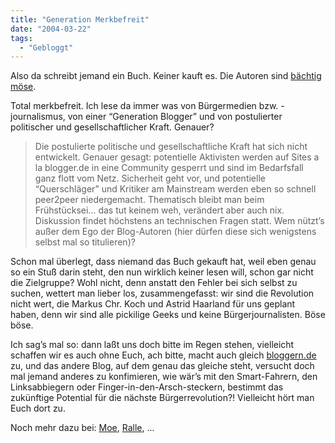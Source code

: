 ```yaml
---
title: "Generation Merkbefreit"
date: "2004-03-22"
tags:
  - "Gebloggt"
---
```


Also da schreibt jemand ein Buch. Keiner kauft es. Die Autoren sind [bächtig möse](http://bloggern.de/archives/001259.php).

Total merkbefreit. Ich lese da immer was von Bürgermedien bzw. -journalismus, von einer “Generation Blogger” und von postulierter politischer und gesellschaftlicher Kraft. Genauer?

> Die postulierte politische und gesellschaftliche Kraft hat sich nicht entwickelt. Genauer gesagt: potentielle Aktivisten werden auf Sites a la blogger.de in eine Community gesperrt und sind im Bedarfsfall ganz flott vom Netz. Sicherheit geht vor, und potentielle “Querschläger” und Kritiker am Mainstream werden eben so schnell peer2peer niedergemacht. Thematisch bleibt man beim Frühstücksei… das tut keinem weh, verändert aber auch nix. Diskussion findet höchstens an technischen Fragen statt. Wem nützt’s außer dem Ego der Blog-Autoren (hier dürfen diese sich wenigstens selbst mal so titulieren)?

Schon mal überlegt, dass niemand das Buch gekauft hat, weil eben genau so ein Stuß darin steht, den nun wirklich keiner lesen will, schon gar nicht die Zielgruppe? Wohl nicht, denn anstatt den Fehler bei sich selbst zu suchen, wettert man lieber los, zusammengefasst: wir sind die Revolution nicht wert, die Markus Chr. Koch und Astrid Haarland für uns geplant haben, denn wir sind alle pickilige Geeks und keine Bürgerjournalisten. Böse böse.

Ich sag’s mal so: dann laßt uns doch bitte im Regen stehen, vielleicht schaffen wir es auch ohne Euch, ach bitte, macht auch gleich [bloggern.de](http://bloggern.de) zu, und das andere Blog, auf dem genau das gleiche steht, versucht doch mal jemand anderes zu konfimieren, wie wär’s mit den Smart-Fahrern, den Linksabbiegern oder Finger-in-den-Arsch-steckern, bestimmt das zukünftige Potential für die nächste Bürgerrevolution?! Vielleicht hört man Euch dort zu.

Noch mehr dazu bei: [Moe](http://weblog.plasticthinking.org/item/2373), [Ralle](http://www.das-netzbuch.de/index.php?id=P1368), ...
